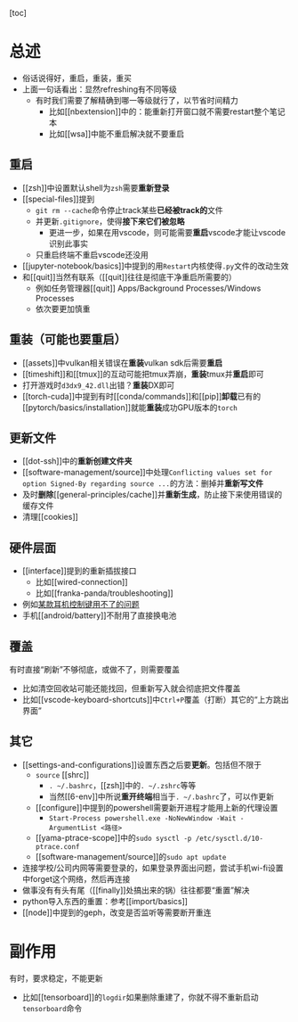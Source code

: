 [toc]
# 总述
- 俗话说得好，重启，重装，重买
- 上面一句话看出：显然refreshing有不同等级
  - 有时我们需要了解精确到哪一等级就行了，以节省时间精力
    - 比如[[nbextension]]中的：能重新打开窗口就不需要restart整个笔记本
    - 比如[[wsa]]中能不重启解决就不要重启
## 重启
- [[zsh]]中设置默认shell为`zsh`需要**重新登录**
- [[special-files]]提到
  - `git rm --cache`命令停止track某些**已经被track的**文件
  - 并更新`.gitignore`，使得**接下来它们被忽略**
    - 更进一步，如果在用vscode，则可能需要**重启**vscode才能让vscode识别此事实
  - 只重启终端不重启vscode还没用
- [[jupyter-notebook/basics]]中提到的用`Restart`内核使得`.py`文件的改动生效
- 和[[quit]]当然有联系（[[quit]]往往是彻底干净重启所需要的）
  - 例如任务管理器[[quit]] Apps/Background Processes/Windows Processes
  - 依次要更加慎重
## 重装（可能也要重启）
- [[assets]]中vulkan相关错误在**重装**vulkan sdk后需要**重启**
- [[timeshift]]和[[tmux]]的互动可能把tmux弄崩，**重装**tmux并**重启**即可
- 打开游戏时`d3dx9_42.dll`出错？**重装**DX即可
- [[torch-cuda]]中提到有时[[conda/commands]]和[[pip]]**卸载**已有的[[pytorch/basics/installation]]就能**重装**成功GPU版本的`torch`
## 更新文件
- [[dot-ssh]]中的**重新创建文件夹**
- [[software-management/source]]中处理`Conflicting values set for option Signed-By regarding source ...`的方法：删掉并**重新写文件**
- 及时**删除**[[general-principles/cache]]并**重新生成**，防止接下来使用错误的缓存文件
- 清理[[cookies]]
## 硬件层面
- [[interface]]提到的重新插拔接口
  - 比如[[wired-connection]]
  - 比如[[franka-panda/troubleshooting]]
- 例如[某款耳机控制键用不了的问题](https://helpguide.sony.net/mdr/wi1000x/v1/zh-cn/contents/TP0001514117.html)
- 手机[[android/battery]]不耐用了直接换电池
## 覆盖
有时直接“刷新”不够彻底，或做不了，则需要覆盖
- 比如清空回收站可能还能找回，但重新写入就会彻底把文件覆盖
- 比如[[vscode-keyboard-shortcuts]]中`Ctrl+P`覆盖（打断）其它的“上方跳出界面”
## 其它
- [[settings-and-configurations]]设置东西之后要**更新**。包括但不限于
  - `source` [[shrc]]
    - `. ~/.bashrc`，[[zsh]]中的`. ~/.zshrc`等等
    - 当然[[6-env]]中所说**重开终端**相当于`. ~/.bashrc`了，可以作更新
  - [[configure]]中提到的powershell需要新开进程才能用上新的代理设置
    - `Start-Process powershell.exe -NoNewWindow -Wait -ArgumentList <路径>`
  - [[yama-ptrace-scope]]中的`sudo sysctl -p /etc/sysctl.d/10-ptrace.conf`
  - [[software-management/source]]的`sudo apt update`
- 连接学校/公司内网等需要登录的，如果登录界面出问题，尝试手机wi-fi设置中forget这个网络，然后再连接
- 做事没有有头有尾（[[finally]]处搞出来的锅）往往都要“重置”解决
- python导入东西的重置：参考[[import/basics]]
- [[node]]中提到的geph，改变是否监听等需要断开重连
# 副作用
有时，要求稳定，不能更新
- 比如[[tensorboard]]的`logdir`如果删除重建了，你就不得不重新启动`tensorboard`命令